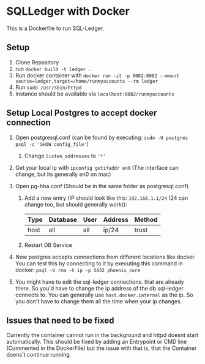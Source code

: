 # SQLLedger with Docker
This is a Dockerfile to run SQL-Ledger.


## Setup
1. Clone Repository
2. run `docker build -t ledger .`
3. Run docker container with `docker run -it -p 8082:8082 --mount source=ledger,target=/home/runmyaccounts --rm ledger`
4. Run `sudo /usr/sbin/httpd`
5. Instance should be available via `localhost:8082/runmyaccounts`


## Setup Local Postgres to accept docker connection
1. Open postgresql.conf (can be found by executing: `sudo -U postgres psql -c 'SHOW config_file'`)
    1. Change `listen_addresses` to `'*'`
2. Get your local ip with `ipconfig getifaddr en0` (The interface can change, but its generally en0 on mac)
3. Open pg-hba.conf (Should be in the same folder as postgresql.conf)
    1. Add a new entry (IP should look like this: `192.168.1.1/24` (24 can change too, but should generally work)):  
    
         | Type    | Database    | User    | Address    | Method    |
         | ------ | ---------- | ------ | --------- |-------- |
         | host | all      | all  | ip/24   | trust  |

     2. Restart DB Service

4. Now postgres accepts connections from different locations like docker.
You can test this by connecting to it by executing this command in docker:
`psql -U rma -h ip -p 5432 phoenix_core`

5. You might have to edit the sql-ledger connections. that are already there. So you'd have to change the ip address of the db
sql-ledger connects to. You can generally use `host.docker.internal` as the ip. So you don't have to change them all the time when your ip changes.

## Issues that need to be fixed
Currently the container cannot run in the background and httpd doesnt start automatically.
This should be fixed by adding an Entrypoint or CMD line (Commented in the DockerFile) but the issue with that is, that the Container doens't continue running.
